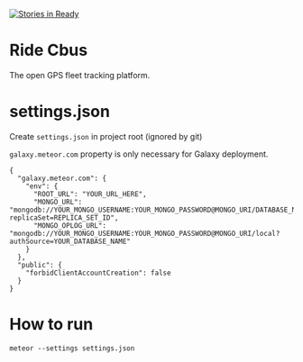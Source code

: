 [![Stories in Ready](https://badge.waffle.io/ride-cbus/ride-cbus.png?label=ready&title=Ready)](https://waffle.io/ride-cbus/ride-cbus)
# Ride Cbus

The open GPS fleet tracking platform.

# settings.json

Create `settings.json` in project root (ignored by git)

`galaxy.meteor.com` property is only necessary for Galaxy deployment.

```
{
  "galaxy.meteor.com": {
    "env": {
      "ROOT_URL": "YOUR_URL_HERE",
      "MONGO_URL": "mongodb://YOUR_MONGO_USERNAME:YOUR_MONGO_PASSWORD@MONGO_URI/DATABASE_NAME?replicaSet=REPLICA_SET_ID",
      "MONGO_OPLOG_URL": "mongodb://YOUR_MONGO_USERNAME:YOUR_MONGO_PASSWORD@MONGO_URI/local?authSource=YOUR_DATABASE_NAME"
    }
  },
  "public": {
    "forbidClientAccountCreation": false
  }
}
```

# How to run

`meteor --settings settings.json`
